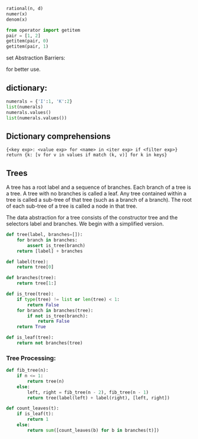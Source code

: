 ```python
rational(n, d)
numer(x)
denom(x)
```

```python
from operator import getitem
pair = [1, 2]
getitem(pair, 0)
getitem(pair, 1)
```

set Abstraction Barriers:

for better use.

## dictionary:
```python
numerals = {'I':1, 'K':2}
list(numerals)
numerals.values()
list(numerals.values())
```

## Dictionary comprehensions
```
{<key exp>: <value exp> for <name> in <iter exp> if <filter exp>}
return {k: [v for v in values if match (k, v)] for k in keys}
```

## Trees

A tree has a root label and a sequence of branches. Each branch of a tree is a tree. A tree with no branches is called a leaf. Any tree contained within a tree is called a sub-tree of that tree (such as a branch of a branch). The root of each sub-tree of a tree is called a node in that tree.

The data abstraction for a tree consists of the constructor tree and the selectors label and branches. We begin with a simplified version.

```python
def tree(label, branches=[]):
    for branch in branches:
        assert is_tree(branch)
    return [label] + branches

def label(tree):
    return tree[0]

def branches(tree):
    return tree[1:]

def is_tree(tree):
    if type(tree) != list or len(tree) < 1:
        return False
    for branch in branches(tree):
        if not is_tree(branch):
            return False
    return True

def is_leaf(tree):
    return not branches(tree)
```

### Tree Processing:
```python
def fib_tree(n):
    if n <= 1:
        return tree(n)
    else:
        left, right = fib_tree(n - 2), fib_tree(n - 1)
        return tree(label(left) + label(right), [left, right])

def count_leaves(t):
    if is_leaf(t):
        return 1
    else:
        return sum([count_leaves(b) for b in branches(t)])
